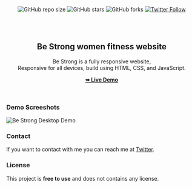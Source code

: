 <div align="center">
  
  ![GitHub repo size](https://img.shields.io/github/repo-size/adnan-bhaldar/Be-Strong)
  ![GitHub stars](https://img.shields.io/github/stars/adnan-bhaldar/Be-Strong?style=social)
  ![GitHub forks](https://img.shields.io/github/forks/adnan-bhaldar/Be-Strong?style=social)
[![Twitter Follow](https://img.shields.io/twitter/follow/Adnan__Bhaldar?style=social)](https://twitter.com/intent/follow?screen_name=Adnan__Bhaldar)

  <br />
  <br />

  <h2 align="center">Be Strong women fitness website</h2>

  Be Strong is a fully responsive website, <br />Responsive for all devices, build using HTML, CSS, and JavaScript.

  <a href="https://adnan-bhaldar.github.io/Be-Strong/"><strong>➥ Live Demo</strong></a>

</div>

<br />

### Demo Screeshots

![Be Strong Desktop Demo](Preview.png "Desktop Demo")


### Contact

If you want to contact with me you can reach me at [Twitter](https://www.twitter.com/Adnan__Bhaldar).

### License

This project is **free to use** and does not contains any license.
